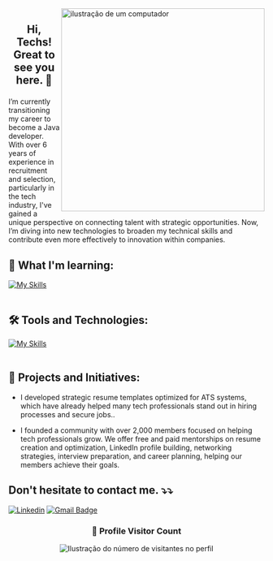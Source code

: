 <img src="https://raw.githubusercontent.com/MicaelliMedeiros/micaellimedeiros/master/image/computer-illustration.png" alt="ilustração de um computador" min-width="400px" max-width="400px" width="400px" align="right">

## <p align="center">  Hi, Techs! Great to see you here. 💜 

<p align="rigth"> 
I’m currently transitioning my career to become a Java developer. With over 6 years of experience in recruitment and selection, particularly in the tech industry, I've gained a unique perspective on connecting talent with strategic opportunities. Now, I’m diving into new technologies to broaden my technical skills and contribute even more effectively to innovation within companies.
</p>


## 🚀 What I'm learning: 
[![My Skills](https://skillicons.dev/icons?i=java,react,javascript)](https://skillicons.dev)<br><br>

## 🛠️ Tools and Technologies:
[![My Skills](https://skillicons.dev/icons?i=vscode,idea,mysql,git,github)](https://skillicons.dev)<br><br>

## 👥 Projects and Initiatives:
- I developed strategic resume templates optimized for ATS systems, which have already helped many tech professionals stand out in hiring processes and secure jobs..

- I founded a community with over 2,000 members focused on helping tech professionals grow. We offer free and paid mentorships on resume creation and optimization, LinkedIn profile building, networking strategies, interview preparation, and career planning, helping our members achieve their goals.

## Don't hesitate to contact me. ⤵️⤵️

[![Linkedin](https://img.shields.io/badge/-Franciele-blue?style=flat-square&logo=Linkedin&logoColor=white&link=https://www.linkedin.com/in/francielekuchler/)](https://www.linkedin.com/in/francielekuchler/)
[![Gmail Badge](https://img.shields.io/badge/-franciele@madil.io-006bed?style=flat-square&logo=Gmail&logoColor=white&link=mailto:franciele@madil.io)](mailto:franciele@madil.io)


<div align="center">
  <h3><b>📍 Profile Visitor Count</b></h3>
</div>

<p align="center">
  <img
    src="https://profile-counter.glitch.me/francielekuchler/count.svg"
    alt="Ilustração do número de visitantes no perfil"
  />
</p>

